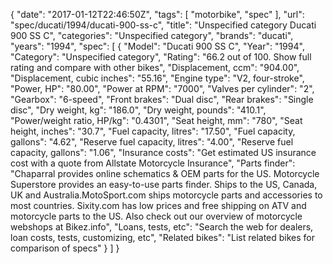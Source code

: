 {
    "date": "2017-01-12T22:46:50Z",
    "tags": [
        "motorbike",
        "spec"
    ],
    "url": "spec\/ducati\/1994\/ducati-900-ss-c",
    "title": "Unspecified category Ducati 900 SS C",
    "categories": "Unspecified category",
    "brands": "ducati",
    "years": "1994",
    "spec": [
        {
            "Model": "Ducati 900 SS C",
            "Year": "1994",
            "Category": "Unspecified category",
            "Rating": "66.2 out of 100. Show full rating and compare with other bikes",
            "Displacement, ccm": "904.00",
            "Displacement, cubic inches": "55.16",
            "Engine type": "V2, four-stroke",
            "Power, HP": "80.00",
            "Power at RPM": "7000",
            "Valves per cylinder": "2",
            "Gearbox": "6-speed",
            "Front brakes": "Dual disc",
            "Rear brakes": "Single disc",
            "Dry weight, kg": "186.0",
            "Dry weight, pounds": "410.1",
            "Power\/weight ratio, HP\/kg": "0.4301",
            "Seat height, mm": "780",
            "Seat height, inches": "30.7",
            "Fuel capacity, litres": "17.50",
            "Fuel capacity, gallons": "4.62",
            "Reserve fuel capacity, litres": "4.00",
            "Reserve fuel capacity, gallons": "1.06",
            "Insurance costs": "Get estimated US insurance cost with a quote from Allstate Motorcycle Insurance",
            "Parts finder": "Chaparral provides online schematics & OEM parts for the US.   Motorcycle Superstore provides an easy-to-use parts finder. Ships to the US, Canada, UK and Australia.MotoSport.com ships motorcycle parts and accessories to most countries.    Sixity.com has low prices and free shipping on ATV and motorcycle parts to the US. Also check out our overview of motorcycle webshops at Bikez.info",
            "Loans, tests, etc": "Search the web for dealers, loan costs, tests, customizing, etc",
            "Related bikes": "List related bikes for comparison of specs"
        }
    ]
}